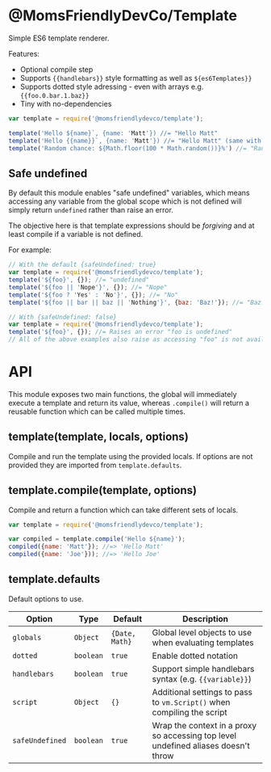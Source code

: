 @MomsFriendlyDevCo/Template
===========================
Simple ES6 template renderer.

Features:

* Optional compile step
* Supports `{{handlebars}}` style formatting as well as `${es6Templates}}`
* Supports dotted style adressing - even with arrays e.g. `{{foo.0.bar.1.baz}}`
* Tiny with no-dependencies



```javascript
var template = require('@momsfriendlydevco/template');

template('Hello ${name}`, {name: 'Matt'}) //= "Hello Matt"
template('Hello {{name}}`, {name: 'Matt'}) //= "Hello Matt" (same with handlebars syntax)
template('Random chance: ${Math.floor(100 * Math.random())}%') //= "Random Chance: XX%"
```


Safe undefined
--------------
By default this module enables "safe undefined" variables, which means accessing any variable from the global scope which is not defined will simply return `undefined` rather than raise an error.

The objective here is that template expressions should be _forgiving_ and at least compile if a variable is not defined.


For example:

```javascript
// With the default {safeUndefined: true}
var template = require('@momsfriendlydevco/template');
template('${foo}', {}); //= "undefined"
template('${foo || 'Nope'}', {}); //= "Nope"
template('${foo ? 'Yes' : 'No'}', {}); //= "No"
template('${foo || bar || baz || 'Nothing'}', {baz: 'Baz!'}); //= "Baz!"
```

```javascript
// With {safeUndefined: false}
var template = require('@momsfriendlydevco/template');
template('${foo}', {}); //= Raises an error "foo is undefined"
// All of the above examples also raise as accessing "foo" is not available in the global scope
```



API
===
This module exposes two main functions, the global will immediately execute a template and return its value, whereas `.compile()` will return a reusable function which can be called multiple times.


template(template, locals, options)
-----------------------------------
Compile and run the template using the provided locals.
If options are not provided they are imported from `template.defaults`.


template.compile(template, options)
-----------------------------------
Compile and return a function which can take different sets of locals.

```javascript
var template = require('@momsfriendlydevco/template');

var compiled = template.compile('Hello ${name}');
compiled({name: 'Matt'}); //=> 'Hello Matt'
compiled({name: 'Joe'})); //=> 'Hello Joe'
```

template.defaults
-----------------
Default options to use.

| Option          | Type      | Default        | Description                                                            |
|-----------------|-----------|----------------|------------------------------------------------------------------------|
| `globals`       | `Object`  | `{Date, Math}` | Global level objects to use when evaluating templates                  |
| `dotted`        | `boolean` | `true`         | Enable dotted notation                                                 |
| `handlebars`    | `boolean` | `true`         | Support simple handlebars syntax (e.g. `{{variable}}`)                 |
| `script`        | `Object`  | `{}`           | Additional settings to pass to `vm.Script()` when compiling the script |
| `safeUndefined` | `boolean` | `true`         | Wrap the context in a proxy so accessing top level undefined aliases doesn't throw |
